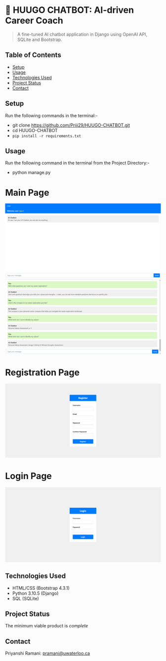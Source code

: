 # 📝 HUUGO CHATBOT: AI-driven Career Coach

> A fine-tuned AI chatbot application in Django using OpenAI API, SQLite and Bootstrap.

## Table of Contents
* [Setup](#setup)
* [Usage](#usage)
* [Technologies Used](#technologies-used)
* [Project Status](#project-status)
* [Contact](#contact)
<!-- * [License](#license) -->


## Setup
Run the following commands in the terminal:-
- git clone https://github.com/Priii29/HUUGO-CHATBOT.git
- cd HUUGO-CHATBOT
- `pip install -r requirements.txt`

## Usage
Run the following command in the terminal from the Project Directory:-
- python manage.py


# Main Page
![image](images/MAINPAGE2.png)
![image](images/MAINPAGE.png)


# Registration Page
![image](images/REGISTRATION.png)


# Login Page
![image](images/LOGIN.png)


## Technologies Used
- HTML/CSS (Bootstrap 4.3.1)
- Python 3.10.5 (Django)
- SQL (SQLite)

## Project Status
The minimum viable product is *complete*


## Contact
Priyanshi Ramani: pramani@uwaterloo.ca
